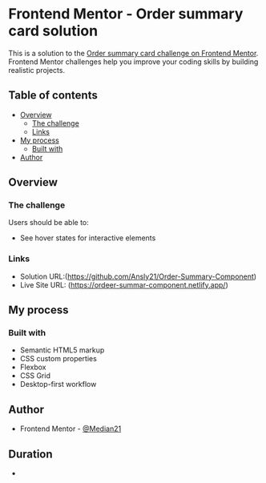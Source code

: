 # Frontend Mentor - Order summary card solution

This is a solution to the [Order summary card challenge on Frontend Mentor](https://www.frontendmentor.io/solutions/order-summary-component-gDwxWnDOmA). Frontend Mentor challenges help you improve your coding skills by building realistic projects. 

## Table of contents

- [Overview](#overview)
  - [The challenge](#the-challenge)
  - [Links](#links)
- [My process](#my-process)
  - [Built with](#built-with)
- [Author](#author)


## Overview

### The challenge

Users should be able to:

- See hover states for interactive elements


### Links

- Solution URL:(https://github.com/Ansly21/Order-Summary-Component)
- Live Site URL: (https://ordeer-summar-component.netlify.app/)

## My process

### Built with

- Semantic HTML5 markup
- CSS custom properties
- Flexbox
- CSS Grid
- Desktop-first workflow


## Author

- Frontend Mentor - [@Median21](https://www.frontendmentor.io/profile/Median21)


## Duration

- 
